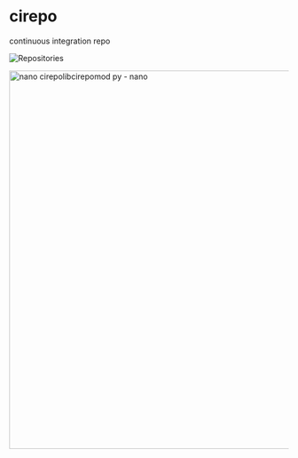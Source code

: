 # cirepo
continuous integration repo

![Repositories](https://user-images.githubusercontent.com/38410965/94265588-d106ec80-ff06-11ea-892a-dd699bcdbf97.png)


<img width="682" alt="nano cirepolibcirepomod py - nano" src="https://user-images.githubusercontent.com/38410965/94265421-7cfc0800-ff06-11ea-831b-fbecba9bf1a2.png">
